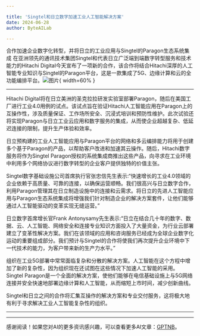```yaml
---

title: 'Singtel和日立数字加速工业人工智能解决方案'
date: 2024-06-28
author: ByteAILab

---
```


合作加速企业数字化转型，并将日立的工业应用与Singtel的Paragon生态系统集成
在亚洲领先的通讯技术集团Singtel和代表日立广泛端到端数字转型服务和技术能力的Hitachi Digital今天宣布了一项新的合作，该合作将结合Hitachi深厚的人工智能专业知识与Singtel的Paragon平台，这是一款集成了5G、边缘计算和云的全功能编排平台。![图片](https://ai-techpark.com/wp-content/uploads/2024/06/Singtel-and-960x540.jpg){ width=60% }

---


Hitachi Digital将在日立美洲的圣克拉拉研发实验室部署Paragon，随后在美国工厂进行工业4.0用例的试点。该试点旨在验证Hitachi人工智能应用在Paragon上的互操作性，涉及质量保证、工作场所安全、沉浸式培训和预防性维护。此次试验还将实现Paragon与日立工业云应用和数字服务的集成，从而使企业超越复杂、低延迟连接的限制，提升生产体验和效率。

日立预构建的工业人工智能应用与Paragon平台的网络和多云编排能力将用于创建多个基于Paragon的产品，以帮助客户改进和加速其云操作。随后，Hitachi数字服务将作为Singtel Paragon授权的系统集成商推出这些产品，向寻求在工业环境中利用多个网络协议进行数字转型的企业客户提供独特的价值主张。

Singtel数字基础设施公司首席执行官张忠信先生表示:“快速增长的工业4.0领域的企业依赖于高质量、可靠的连接，以确保运营顺畅。我们很高兴与日立数字合作，利用Paragon管理其在日立制造设施中的连接和云需求。将日立的先进人工智能应用与Paragon生态系统集成将增强我们针对制造企业的解决方案套件，让他们能够通过人工智能驱动的变革实现无缝运营。”

日立数字首席增长官Frank Antonysamy先生表示:“日立在结合几十年的数字、数据、云、人工智能、网络安全和连接专业知识方面投入了大量资金，为行业云部署建立了变革性解决方案。我们在该领域的应用和咨询服务已经成为全球企业数字化运动的重要组成部分。我们预计与Singtel的合作将使我们再次提升企业环境中下一代技术的能力，为客户带来新的生产力水平。”

组织在工业5G部署中常常面临复杂和分散的解决方案。人工智能在这个方程中增加了新的复杂性，因为组织现在还试图在这些情况下加速人工智能的采用。Singtel Paragon是一个全面的解决方案，使他们能够在电信基础设施上与5G网络连接并安全快速地部署边缘计算和人工智能，从而缩短上市时间，减少创新曲线。

Singtel和日立之间的合作将汇集互操作的解决方案和专业交付服务，这将极大地有利于寻求解决工业人工智能复杂性的组织。

---
---
感谢阅读！如果您对AI的更多资讯感兴趣，可以查看更多AI文章：[GPTNB](https://gptnb.com)。
